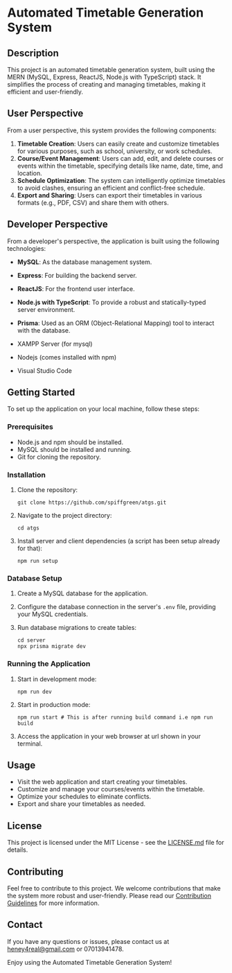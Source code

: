 # Automated Timetable Generation System

## Description
This project is an automated timetable generation system, built using the MERN (MySQL, Express, ReactJS, Node.js with TypeScript) stack. It simplifies the process of creating and managing timetables, making it efficient and user-friendly. 

## User Perspective
From a user perspective, this system provides the following components:
1. **Timetable Creation**: Users can easily create and customize timetables for various purposes, such as school, university, or work schedules.
2. **Course/Event Management**: Users can add, edit, and delete courses or events within the timetable, specifying details like name, date, time, and location.
3. **Schedule Optimization**: The system can intelligently optimize timetables to avoid clashes, ensuring an efficient and conflict-free schedule.
4. **Export and Sharing**: Users can export their timetables in various formats (e.g., PDF, CSV) and share them with others.

## Developer Perspective
From a developer's perspective, the application is built using the following technologies:
- **MySQL**: As the database management system.
- **Express**: For building the backend server.
- **ReactJS**: For the frontend user interface.
- **Node.js with TypeScript**: To provide a robust and statically-typed server environment.
- **Prisma**: Used as an ORM (Object-Relational Mapping) tool to interact with the database.

- XAMPP Server (for mysql)
- Nodejs (comes installed with npm)
- Visual Studio Code

## Getting Started
To set up the application on your local machine, follow these steps:

### Prerequisites
- Node.js and npm should be installed.
- MySQL should be installed and running.
- Git for cloning the repository.

### Installation
1. Clone the repository:
   ```shell
   git clone https://github.com/spiffgreen/atgs.git
   ```

2. Navigate to the project directory:
   ```shell
   cd atgs
   ```

3. Install server and client dependencies (a script has been setup already for that):
   ```shell
   npm run setup
   ```

### Database Setup
1. Create a MySQL database for the application.

2. Configure the database connection in the server's `.env` file, providing your MySQL credentials.

3. Run database migrations to create tables:
   ```shell
   cd server
   npx prisma migrate dev
   ```

### Running the Application
1. Start in development mode:
   ```shell
   npm run dev
   ```

2. Start in production mode:
   ```shell
   npm run start # This is after running build command i.e npm run build
   ```

3. Access the application in your web browser at url shown in your terminal.

## Usage
- Visit the web application and start creating your timetables.
- Customize and manage your courses/events within the timetable.
- Optimize your schedules to eliminate conflicts.
- Export and share your timetables as needed.

## License
This project is licensed under the MIT License - see the [LICENSE.md](LICENSE.md) file for details.

## Contributing
Feel free to contribute to this project. We welcome contributions that make the system more robust and user-friendly. Please read our [Contribution Guidelines](CONTRIBUTING.md) for more information.

## Contact
If you have any questions or issues, please contact us at [heney4real@gmail.com](heney4real@gmail.com) or 07013941478.

Enjoy using the Automated Timetable Generation System!
